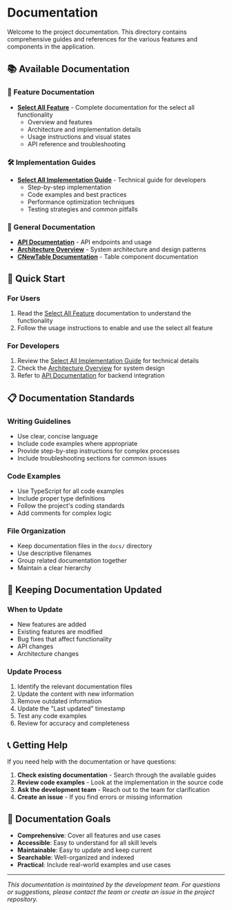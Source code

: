 # Documentation

Welcome to the project documentation. This directory contains comprehensive guides and references for the various features and components in the application.

## 📚 Available Documentation

### 🎯 Feature Documentation

- **[Select All Feature](./select-all-feature.md)** - Complete documentation for the select all functionality
  - Overview and features
  - Architecture and implementation details
  - Usage instructions and visual states
  - API reference and troubleshooting

### 🛠️ Implementation Guides

- **[Select All Implementation Guide](./select-all-implementation-guide.md)** - Technical guide for developers
  - Step-by-step implementation
  - Code examples and best practices
  - Performance optimization techniques
  - Testing strategies and common pitfalls

### 📖 General Documentation

- **[API Documentation](./api.md)** - API endpoints and usage
- **[Architecture Overview](./architecture.md)** - System architecture and design patterns
- **[CNewTable Documentation](./CNewTable.md)** - Table component documentation

## 🚀 Quick Start

### For Users
1. Read the [Select All Feature](./select-all-feature.md) documentation to understand the functionality
2. Follow the usage instructions to enable and use the select all feature

### For Developers
1. Review the [Select All Implementation Guide](./select-all-implementation-guide.md) for technical details
2. Check the [Architecture Overview](./architecture.md) for system design
3. Refer to [API Documentation](./api.md) for backend integration

## 📋 Documentation Standards

### Writing Guidelines
- Use clear, concise language
- Include code examples where appropriate
- Provide step-by-step instructions for complex processes
- Include troubleshooting sections for common issues

### Code Examples
- Use TypeScript for all code examples
- Include proper type definitions
- Follow the project's coding standards
- Add comments for complex logic

### File Organization
- Keep documentation files in the `docs/` directory
- Use descriptive filenames
- Group related documentation together
- Maintain a clear hierarchy

## 🔄 Keeping Documentation Updated

### When to Update
- New features are added
- Existing features are modified
- Bug fixes that affect functionality
- API changes
- Architecture changes

### Update Process
1. Identify the relevant documentation files
2. Update the content with new information
3. Remove outdated information
4. Update the "Last updated" timestamp
5. Test any code examples
6. Review for accuracy and completeness

## 📞 Getting Help

If you need help with the documentation or have questions:

1. **Check existing documentation** - Search through the available guides
2. **Review code examples** - Look at the implementation in the source code
3. **Ask the development team** - Reach out to the team for clarification
4. **Create an issue** - If you find errors or missing information

## 🎯 Documentation Goals

- **Comprehensive**: Cover all features and use cases
- **Accessible**: Easy to understand for all skill levels
- **Maintainable**: Easy to update and keep current
- **Searchable**: Well-organized and indexed
- **Practical**: Include real-world examples and use cases

---

*This documentation is maintained by the development team. For questions or suggestions, please contact the team or create an issue in the project repository.* 